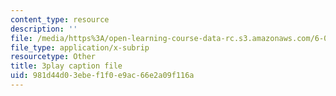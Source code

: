 ```yaml
---
content_type: resource
description: ''
file: /media/https%3A/open-learning-course-data-rc.s3.amazonaws.com/6-046j-design-and-analysis-of-algorithms-spring-2015/981d44d03ebef1f0e9ac66e2a09f116a_C6EWVBNCxsc.srt
file_type: application/x-subrip
resourcetype: Other
title: 3play caption file
uid: 981d44d0-3ebe-f1f0-e9ac-66e2a09f116a
---
```

